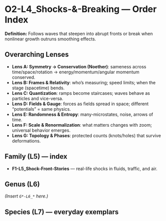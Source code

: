 # O2-L4_Shocks-&-Breaking — Order Index
**Definition:** Follows waves that steepen into abrupt fronts or break when nonlinear growth outruns smoothing effects.

## Overarching Lenses

- **Lens A: Symmetry -> Conservation (Noether)**: sameness across time/space/rotation → energy/momentum/angular momentum conserved.
- **Lens B: Frames & Relativity**: who’s measuring; speed limits; when the stage (spacetime) bends.
- **Lens C: Quantization**: ramps become staircases; waves behave as particles and vice-versa.
- **Lens D: Fields & Gauge**: forces as fields spread in space; different “potentials” = same physics.
- **Lens E: Randomness & Entropy**: many-microstates, noise, arrows of time.
- **Lens F: Scale & Renormalization**: what matters changes with zoom; universal behavior emerges.
- **Lens G: Topology & Phases**: protected counts (knots/holes) that survive deformations.

## Family (L5) — index
- **F1-L5_Shock-Front-Stories** — real-life shocks in fluids, traffic, and air.

## Genus (L6)
_(Insert `G*-L6_*` here.)_
## Species (L7) — everyday exemplars
